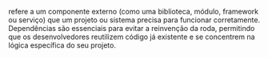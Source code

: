 refere a um componente externo (como uma biblioteca, módulo, framework ou serviço) que um projeto ou sistema precisa para funcionar corretamente. Dependências são essenciais para evitar a reinvenção da roda, permitindo que os desenvolvedores reutilizem código já existente e se concentrem na lógica específica do seu projeto.